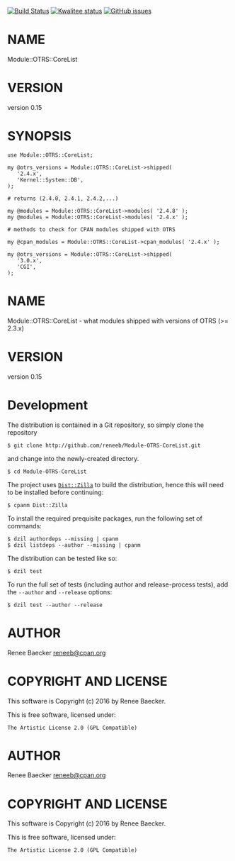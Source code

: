 [![Build Status](https://travis-ci.org/reneeb/Module-OTRS-CoreList.svg?branch=master)](https://travis-ci.org/reneeb/Module-OTRS-CoreList)
[![Kwalitee status](http://cpants.cpanauthors.org/dist/Module-OTRS-CoreList.png)](http://cpants.charsbar.org/dist/overview/Module-OTRS-CoreList)
[![GitHub issues](https://img.shields.io/github/issues/reneeb/Module-OTRS-CoreList.svg)](https://github.com/reneeb/Module-OTRS-CoreList/issues)

# NAME

Module::OTRS::CoreList

# VERSION

version 0.15

# SYNOPSIS

    use Module::OTRS::CoreList;

    my @otrs_versions = Module::OTRS::CoreList->shipped(
       '2.4.x',
       'Kernel::System::DB',
    );
    
    # returns (2.4.0, 2.4.1, 2.4.2,...)
    
    my @modules = Module::OTRS::CoreList->modules( '2.4.8' );
    my @modules = Module::OTRS::CoreList->modules( '2.4.x' );
    
    # methods to check for CPAN modules shipped with OTRS
    
    my @cpan_modules = Module::OTRS::CoreList->cpan_modules( '2.4.x' );

    my @otrs_versions = Module::OTRS::CoreList->shipped(
       '3.0.x',
       'CGI',
    );

# NAME

Module::OTRS::CoreList - what modules shipped with versions of OTRS (>= 2.3.x)

# VERSION

version 0.15



# Development

The distribution is contained in a Git repository, so simply clone the
repository

```
$ git clone http://github.com/reneeb/Module-OTRS-CoreList.git
```

and change into the newly-created directory.

```
$ cd Module-OTRS-CoreList
```

The project uses [`Dist::Zilla`](https://metacpan.org/pod/Dist::Zilla) to
build the distribution, hence this will need to be installed before
continuing:

```
$ cpanm Dist::Zilla
```

To install the required prequisite packages, run the following set of
commands:

```
$ dzil authordeps --missing | cpanm
$ dzil listdeps --author --missing | cpanm
```

The distribution can be tested like so:

```
$ dzil test
```

To run the full set of tests (including author and release-process tests),
add the `--author` and `--release` options:

```
$ dzil test --author --release
```

# AUTHOR

Renee Baecker <reneeb@cpan.org>

# COPYRIGHT AND LICENSE

This software is Copyright (c) 2016 by Renee Baecker.

This is free software, licensed under:

    The Artistic License 2.0 (GPL Compatible)

# AUTHOR

Renee Baecker <reneeb@cpan.org>

# COPYRIGHT AND LICENSE

This software is Copyright (c) 2016 by Renee Baecker.

This is free software, licensed under:

    The Artistic License 2.0 (GPL Compatible)
